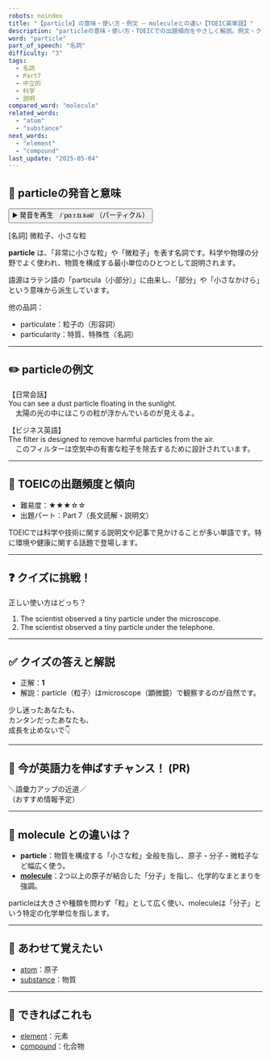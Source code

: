 ```yaml
---
robots: noindex
title: "【particle】の意味・使い方・例文 ― moleculeとの違い【TOEIC英単語】"
description: "particleの意味・使い方・TOEICでの出題傾向をやさしく解説。例文・クイズ付きでmoleculeとの違いもわかりやすく学べます。"
word: "particle"
part_of_speech: "名詞"
difficulty: "3"
tags:
  - 名詞
  - Part7
  - 中立的
  - 科学
  - 説明
compared_word: "molecule"
related_words:
  - "atom"
  - "substance"
next_words:
  - "element"
  - "compound"
last_update: "2025-05-04"
---
```


## 🔰 particleの発音と意味

<button class="play-audio" onclick="playTTS('particle')">
  <span class="play-audio-main">
    ▶️ 発音を再生　/ˈpɑːr.tɪ.kəl/
  </span>
  <span class="play-audio-sub">
    （パーティクル）
  </span>
</button>

[名詞] 微粒子、小さな粒

**particle** は、「非常に小さな粒」や「微粒子」を表す名詞です。科学や物理の分野でよく使われ、物質を構成する最小単位のひとつとして説明されます。

語源はラテン語の「particula（小部分）」に由来し、「部分」や「小さなかけら」という意味から派生しています。

他の品詞：  
- particulate：粒子の（形容詞）
- particularity：特質、特殊性（名詞）

---

## ✏️ particleの例文

【日常会話】  
You can see a dust particle floating in the sunlight.  
　太陽の光の中にほこりの粒が浮かんでいるのが見えるよ。

【ビジネス英語】  
The filter is designed to remove harmful particles from the air.  
　このフィルターは空気中の有害な粒子を除去するために設計されています。

---

## 🎯 TOEICの出題頻度と傾向

- 難易度：★★★☆☆
- 出題パート：Part 7（長文読解・説明文）

TOEICでは科学や技術に関する説明文や記事で見かけることが多い単語です。特に環境や健康に関する話題で登場します。

---

## ❓ クイズに挑戦！

正しい使い方はどっち？

1. The scientist observed a tiny particle under the microscope.  
2. The scientist observed a tiny particle under the telephone.

---

## ✅ クイズの答えと解説

- 正解：**1**
- 解説：particle（粒子）はmicroscope（顕微鏡）で観察するのが自然です。

少し迷ったあなたも、  
カンタンだったあなたも、  
成長を止めないで👇️

---

## 🚀 今が英語力を伸ばすチャンス！ (PR)

<div class="info-center">
＼語彙力アップの近道／<br>  
（おすすめ情報予定）
</div>

---

## 🤔  molecule との違いは？

- **particle**：物質を構成する「小さな粒」全般を指し、原子・分子・微粒子など幅広く使う。
- **[molecule](/word/molecule/)**：2つ以上の原子が結合した「分子」を指し、化学的なまとまりを強調。

particleは大きさや種類を問わず「粒」として広く使い、moleculeは「分子」という特定の化学単位を指します。

---

## 🧩 あわせて覚えたい

- [atom](/word/atom/)：原子
- [substance](/word/substance/)：物質

---

## 📖 できればこれも

- [element](/word/element/)：元素
- [compound](/word/compound/)：化合物

<!-- cvid: aid22_bid48 -->
